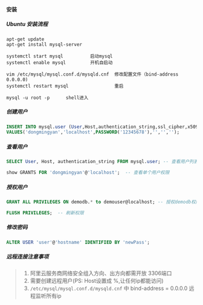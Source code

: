 #### 安装

##### Ubuntu 安装流程
```
apt-get update
apt-get install mysql-server

systemctl start mysql          启动mysql
systemctl enable mysql         开机自启动

vim /etc/mysql/mysql.conf.d/mysqld.cnf  修改配置文件（bind-address 0.0.0.0)
systemctl restart mysql                 重启

mysql -u root -p      shell进入
```


##### 创建用户
```sql
INSERT INTO mysql.user (User,Host,authentication_string,ssl_cipher,x509_issuer,x509_subject)
VALUES('dongmingyan','localhost',PASSWORD('12345678'),'','','');
```


##### 查看用户
```sql
SELECT User, Host, authentication_string FROM mysql.user; -- 查看用户列表

show GRANTS FOR 'dongmingyan'@'localhost';  -- 查看单个用户权限
```


##### 授权用户
```sql
GRANT ALL PRIVILEGES ON demodb.* to demouser@localhost; -- 授权demodb权限

FLUSH PRIVILEGES;  -- 刷新权限
```


##### 修改密码
```sql
ALTER USER 'user'@'hostname' IDENTIFIED BY 'newPass';
```


##### 远程连接注意事项
> 1. 阿里云服务商网络安全组入方向、出方向都需开放 3306端口
> 2. 需要创建远程用户(PS: Host设置成 %,让任何ip都能访问)
> 3. `/etc/mysql/mysql.conf.d/mysqld.cnf` 中 bind-address = 0.0.0.0 远程监听所有ip




